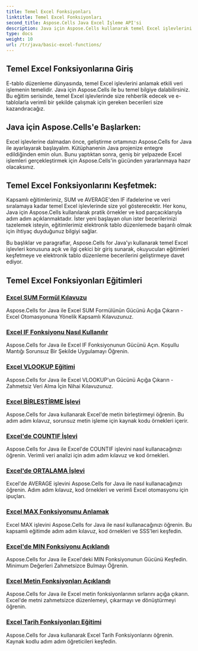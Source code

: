 ```yaml
---
title: Temel Excel Fonksiyonları
linktitle: Temel Excel Fonksiyonları
second_title: Aspose.Cells Java Excel İşleme API'si
description: Java için Aspose.Cells kullanarak temel Excel işlevlerini keşfedin. Eğitimlerimiz temelleri adım adım ele alır. Elektronik tablo düzenlemeye başlayın
type: docs
weight: 10
url: /tr/java/basic-excel-functions/
---
```

## Temel Excel Fonksiyonlarına Giriş

E-tablo düzenleme dünyasında, temel Excel işlevlerini anlamak etkili veri işlemenin temelidir. Java için Aspose.Cells ile bu temel bilgiye dalabilirsiniz. Bu eğitim serisinde, temel Excel işlevlerinde size rehberlik edecek ve e-tablolarla verimli bir şekilde çalışmak için gereken becerileri size kazandıracağız.

## Java için Aspose.Cells'e Başlarken:

Excel işlevlerine dalmadan önce, geliştirme ortamınızı Aspose.Cells for Java ile ayarlayarak başlayalım. Kütüphanenin Java projenize entegre edildiğinden emin olun. Bunu yaptıktan sonra, geniş bir yelpazede Excel işlemleri gerçekleştirmek için Aspose.Cells'in gücünden yararlanmaya hazır olacaksınız.

## Temel Excel Fonksiyonlarını Keşfetmek:

Kapsamlı eğitimlerimiz, SUM ve AVERAGE'den IF ifadelerine ve veri sıralamaya kadar temel Excel işlevlerinde size yol gösterecektir. Her konu, Java için Aspose.Cells kullanılarak pratik örnekler ve kod parçacıklarıyla adım adım açıklanmaktadır. İster yeni başlayan olun ister becerilerinizi tazelemek isteyin, eğitimlerimiz elektronik tablo düzenlemede başarılı olmak için ihtiyaç duyduğunuz bilgiyi sağlar.

Bu başlıklar ve paragraflar, Aspose.Cells for Java'yı kullanarak temel Excel işlevleri konusuna açık ve ilgi çekici bir giriş sunarak, okuyucuları eğitimleri keşfetmeye ve elektronik tablo düzenleme becerilerini geliştirmeye davet ediyor.

## Temel Excel Fonksiyonları Eğitimleri
### [Excel SUM Formül Kılavuzu](./excel-sum-formula-guide/)
Aspose.Cells for Java ile Excel SUM Formülünün Gücünü Açığa Çıkarın - Excel Otomasyonuna Yönelik Kapsamlı Kılavuzunuz.
### [Excel IF Fonksiyonu Nasıl Kullanılır](./how-to-use-excel-if-function/)
Aspose.Cells for Java ile Excel IF Fonksiyonunun Gücünü Açın. Koşullu Mantığı Sorunsuz Bir Şekilde Uygulamayı Öğrenin.
### [Excel VLOOKUP Eğitimi](./excel-vlookup-tutorial/)
Aspose.Cells for Java ile Excel VLOOKUP'un Gücünü Açığa Çıkarın - Zahmetsiz Veri Alma İçin Nihai Kılavuzunuz.
### [Excel BİRLEŞTİRME İşlevi](./excel-concatenate-function/)
Aspose.Cells for Java kullanarak Excel'de metin birleştirmeyi öğrenin. Bu adım adım kılavuz, sorunsuz metin işleme için kaynak kodu örnekleri içerir.
### [Excel'de COUNTIF İşlevi](./countif-function-in-excel/)
Aspose.Cells for Java ile Excel'de COUNTIF işlevini nasıl kullanacağınızı öğrenin. Verimli veri analizi için adım adım kılavuz ve kod örnekleri.
### [Excel'de ORTALAMA İşlevi](./average-function-in-excel/)
Excel'de AVERAGE işlevini Aspose.Cells for Java ile nasıl kullanacağınızı öğrenin. Adım adım kılavuz, kod örnekleri ve verimli Excel otomasyonu için ipuçları.
### [Excel MAX Fonksiyonunu Anlamak](./understanding-excel-max-function/)
Excel MAX işlevini Aspose.Cells for Java ile nasıl kullanacağınızı öğrenin. Bu kapsamlı eğitimde adım adım kılavuz, kod örnekleri ve SSS'leri keşfedin.
### [Excel'de MIN Fonksiyonu Açıklandı](./min-function-in-excel-explained/)
Aspose.Cells for Java ile Excel'deki MIN Fonksiyonunun Gücünü Keşfedin. Minimum Değerleri Zahmetsizce Bulmayı Öğrenin.
### [Excel Metin Fonksiyonları Açıklandı](./excel-text-functions-demystified/)
Aspose.Cells for Java ile Excel metin fonksiyonlarının sırlarını açığa çıkarın. Excel'de metni zahmetsizce düzenlemeyi, çıkarmayı ve dönüştürmeyi öğrenin.
### [Excel Tarih Fonksiyonları Eğitimi](./excel-date-functions-tutorial/)
Aspose.Cells for Java kullanarak Excel Tarih Fonksiyonlarını öğrenin. Kaynak kodlu adım adım öğreticileri keşfedin.